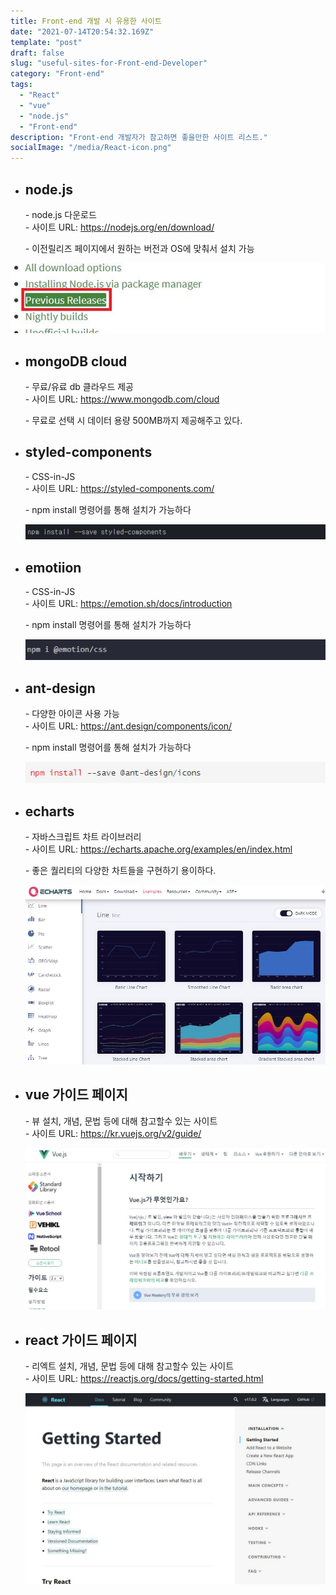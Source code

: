 ```yaml
---
title: Front-end 개발 시 유용한 사이트
date: "2021-07-14T20:54:32.169Z"
template: "post"
draft: false
slug: "useful-sites-for-Front-end-Developer"
category: "Front-end"
tags:
  - "React"
  - "vue"
  - "node.js"
  - "Front-end"
description: "Front-end 개발자가 참고하면 좋을만한 사이트 리스트."
socialImage: "/media/React-icon.png"
---
```


  + ## node.js​
    *-* node.js 다운로드  
    *-* 사이트 URL: https://nodejs.org/en/download/  

    *-* 이전릴리즈 페이지에서 원하는 버전과 OS에 맞춰서 설치 가능  

  ![nodejs-pre-rel](/media/nodejs-previous-releases.jpg)

  + ## mongoDB cloud

    *-* 무료/유료 db 클라우드 제공  
    *-* 사이트 URL: https://www.mongodb.com/cloud  

    *-* 무료로 선택 시 데이터 용량 500MB까지 제공해주고 있다.

  + ## styled-components

    *-* CSS-in-JS  
    *-* 사이트 URL: https://styled-components.com/  

    *-* npm install 명령어를 통해 설치가 가능하다  

    ![styled_i](/media/styled_install.jpg)

  + ## emotiion

    *-* CSS-in-JS  
    *-* 사이트 URL: https://emotion.sh/docs/introduction

    *-* npm install 명령어를 통해 설치가 가능하다  

    ![emotion_i](/media/emotion_install.jpg)

  + ## ant-design​

    *-* 다양한 아이콘 사용 가능  
    *-* 사이트 URL: https://ant.design/components/icon/  

    *-* npm install 명령어를 통해 설치가 가능하다  

    ![antd_i](/media/antd_install.jpg)

  + ## echarts

    *-* 자바스크립트 차트 라이브러리  
    *-* 사이트 URL: https://echarts.apache.org/examples/en/index.html

    *-* 좋은 퀄리티의 다양한 차트들을 구현하기 용이하다.

    ![echarts_page](/media/echarts_page.jpg)

  + ## vue 가이드 페이지

    *-* 뷰 설치, 개념, 문법 등에 대해 참고할수 있는 사이트  
    *-* 사이트 URL: https://kr.vuejs.org/v2/guide/  

    ![vue_guide](/media/vue_guide.jpg)

  + ## react 가이드 페이지

    *-* 리엑트 설치, 개념, 문법 등에 대해 참고할수 있는 사이트  
    *-* 사이트 URL: https://reactjs.org/docs/getting-started.html  

    ![react_guide](/media/react_guide.jpg)
    
    
    <br/>
